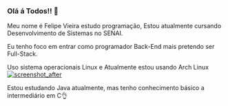 ### Olá á Todos!! 🖖

Meu nome é Felipe Vieira estudo programação,
Estou atualmente cursando Desenvolvimento de Sistemas no SENAI.

Eu tenho foco em entrar como programador Back-End mais pretendo ser Full-Stack.

Uso sistema operacionais Linux e Atualmente estou usando Arch Linux
<a href="https://archlinux.org/">![screenshot_after](https://user-images.githubusercontent.com/101891565/211676415-06caba39-db4a-4a6b-a4b0-c2e6df739bfb.png)</a>

Estou estudando Java atualmente, mas tenho conhecimento básico a intermediário em C👌
